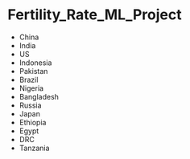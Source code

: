 # Fertility_Rate_ML_Project

* China
* India
* US
* Indonesia
* Pakistan
* Brazil
* Nigeria
* Bangladesh
* Russia
* Japan
* Ethiopia
* Egypt
* DRC
* Tanzania
